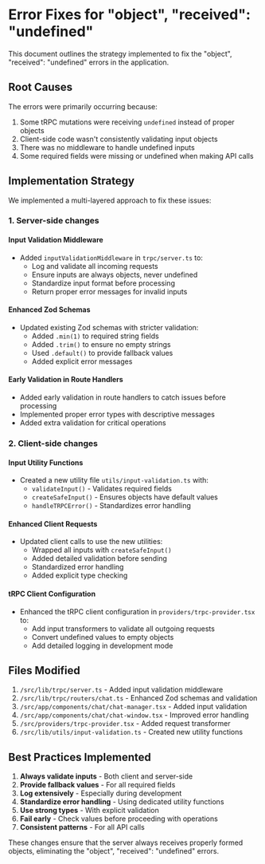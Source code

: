 # Error Fixes for "object", "received": "undefined"

This document outlines the strategy implemented to fix the "object", "received": "undefined" errors in the application.

## Root Causes

The errors were primarily occurring because:

1. Some tRPC mutations were receiving `undefined` instead of proper objects
2. Client-side code wasn't consistently validating input objects
3. There was no middleware to handle undefined inputs
4. Some required fields were missing or undefined when making API calls

## Implementation Strategy

We implemented a multi-layered approach to fix these issues:

### 1. Server-side changes

#### Input Validation Middleware

- Added `inputValidationMiddleware` in `trpc/server.ts` to:
  - Log and validate all incoming requests
  - Ensure inputs are always objects, never undefined
  - Standardize input format before processing
  - Return proper error messages for invalid inputs

#### Enhanced Zod Schemas

- Updated existing Zod schemas with stricter validation:
  - Added `.min(1)` to required string fields
  - Added `.trim()` to ensure no empty strings
  - Used `.default()` to provide fallback values
  - Added explicit error messages

#### Early Validation in Route Handlers

- Added early validation in route handlers to catch issues before processing
- Implemented proper error types with descriptive messages
- Added extra validation for critical operations

### 2. Client-side changes

#### Input Utility Functions

- Created a new utility file `utils/input-validation.ts` with:
  - `validateInput()` - Validates required fields
  - `createSafeInput()` - Ensures objects have default values
  - `handleTRPCError()` - Standardizes error handling

#### Enhanced Client Requests

- Updated client calls to use the new utilities:
  - Wrapped all inputs with `createSafeInput()`
  - Added detailed validation before sending
  - Standardized error handling
  - Added explicit type checking

#### tRPC Client Configuration

- Enhanced the tRPC client configuration in `providers/trpc-provider.tsx` to:
  - Add input transformers to validate all outgoing requests
  - Convert undefined values to empty objects
  - Add detailed logging in development mode

## Files Modified

1. `/src/lib/trpc/server.ts` - Added input validation middleware
2. `/src/lib/trpc/routers/chat.ts` - Enhanced Zod schemas and validation
3. `/src/app/components/chat/chat-manager.tsx` - Added input validation
4. `/src/app/components/chat/chat-window.tsx` - Improved error handling
5. `/src/providers/trpc-provider.tsx` - Added request transformer
6. `/src/lib/utils/input-validation.ts` - Created new utility functions

## Best Practices Implemented

1. **Always validate inputs** - Both client and server-side
2. **Provide fallback values** - For all required fields
3. **Log extensively** - Especially during development
4. **Standardize error handling** - Using dedicated utility functions
5. **Use strong types** - With explicit validation
6. **Fail early** - Check values before proceeding with operations
7. **Consistent patterns** - For all API calls

These changes ensure that the server always receives properly formed objects, eliminating the "object", "received": "undefined" errors.